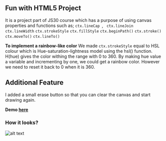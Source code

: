 ## Fun with HTML5 Project 
It is a project part of JS30 course which has a purpose of using canvas properties and functions such as;
``ctx.lineCap ``, `` ctx.lineJoin`` `` ctx.lineWidth`` ``ctx.strokeStyle`` ``ctx.fillStyle`` ``ctx.beginPath()`` ``ctx.stroke() `` ``ctx.moveTo()`` ``ctx.lineTo()``

**To implement a rainbow-like color**
We made ``` ctx.strokeStyle ``` equal to HSL colour which is Hue-saturation-lightness model using the hsl() function. H(hue) gives the color withing the range with 0 to 360. By making hue value a variable and incrementing by one, we could get a rainbow color. However we need to reset it back to 0 when it is 360.

## Additional Feature 
I added a small erase button so that you can clear the canvas and start drawing again.

**Demo [here](https://bilgedemirkaya.github.io/JS-30/07%20Fun%20with%20HTML5%20Canvas/index.html)**

### How it looks? 
![alt text](https://github.com/bilgedemirkaya/JS-30/blob/main/07%20Fun%20with%20HTML5%20Canvas/canvas.JPG)
